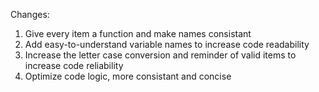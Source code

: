 Changes:
1. Give every item a function and make names consistant
2. Add easy-to-understand variable names to increase code readability
3. Increase the letter case conversion and reminder of valid items to increase code reliability
4. Optimize code logic, more consistant and concise